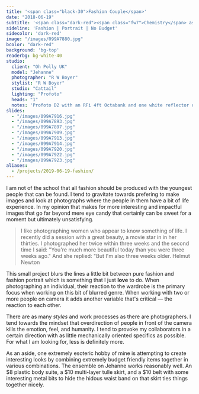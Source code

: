 ```yaml
---
title: '<span class="black-30">Fashion Couple</span>'
date: "2018-06-19"
subtitle: '<span class="dark-red"><span class="fw7">Chemistry</span> as the main ingredient.</span>'
sideline: 'Fashion | Portrait | No Budget'
sidecolor: 'dark-red'
image: "/images/099A7880.jpg"
bcolor: "dark-red"
background: 'bg-top'
readerbg: bg-white-40
studio:
  client: "Oh Polly UK"
  model: "Jehanne"
  photographer: "R W Boyer"
  stylist: "R W Boyer"
  studio: "Cattail"
  lighting: "Profoto"
  heads: "1"
  notes: 'Profoto D2 with an RFi 4ft Octabank and one white reflector on white seamless.'
slides:
  - "/images/099A7916.jpg"
  - "/images/099A7893.jpg"
  - "/images/099A7897.jpg"
  - "/images/099A7909.jpg"
  - "/images/099A7913.jpg"
  - "/images/099A7914.jpg"
  - "/images/099A7920.jpg"
  - "/images/099A7922.jpg"
  - "/images/099A7923.jpg"
aliases:
  - /projects/2019-06-19-fashion/
---
```

I am not of the school that all fashion should be produced with the youngest people that can be found. I tend to gravitate towards prefering to make images and look at photographs where the people in them have a bit of life experience. In my opinion that makes for more interesting and impactful images that go far beyond mere eye candy that certainly can be sweet for a moment but ultimately unsatisfying.

> I like photographing women who appear to know something of life. I recently did a session with a great beauty, a movie star in in her thirties. I photographed her twice within three weeks and the second time I said: "You're much more beautiful today than you were three weeks ago." And she replied: "But I'm also three weeks older. <ciite>Helmut Newton</cite>

This small project blurs the lines a little bit between pure fashion and fashion portrait which is something that I just **love** to do. When photographing an individual, their reaction to the wardrobe is the primary focus when working on this bit of blurred genre. When working with two or more people on camera it adds another variable that's critical &mdash; the reaction to each other.

There are as many *styles* and work processes as there are photographers. I tend towards the mindset that overdirection of people in front of the camera kills the emotion, feel, and humanity. I tend to provoke my collaborators in a certain direction with as little mechanically oriented specifics as possible. For what I am looking for, less is definitely more.

As an aside, one extremely esoteric hobby of mine is attempting to create interesting looks by combining extremely budget friendly items together in various combinations. The ensemble on Jehanne works reasonably well. An $8 plastic body suite, a $10 multi-layer tulle skirt, and a $10 belt with some interesting metal bits to hide the hidous waist band on that skirt ties things together nicely.
